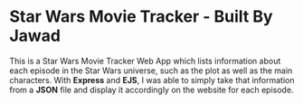 # Star Wars Movie Tracker - Built By Jawad

This is a Star Wars Movie Tracker Web App which lists information about each episode in the Star Wars universe, such as the plot as well as the main characters. With **Express** and **EJS**, I was able to simply take that information from a **JSON** file and display it accordingly on the website for each episode.